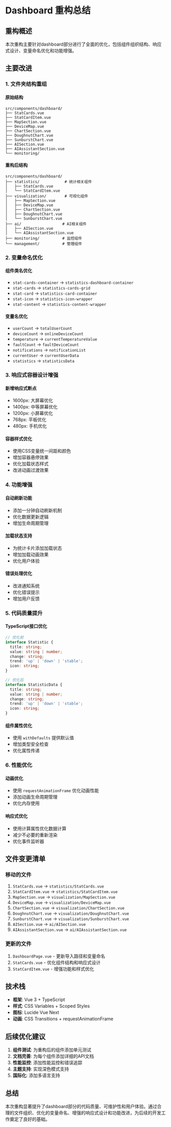 # Dashboard 重构总结

## 重构概述

本次重构主要针对dashboard部分进行了全面的优化，包括组件组织结构、响应式设计、变量命名优化和功能增强。

## 主要改进

### 1. 文件夹结构重组

#### 原始结构
```
src/components/dashboard/
├── StatCards.vue
├── StatCardItem.vue
├── MapSection.vue
├── DeviceMap.vue
├── ChartSection.vue
├── DoughnutChart.vue
├── SunburstChart.vue
├── AISection.vue
├── AIAssistantSection.vue
└── monitoring/
```

#### 重构后结构
```
src/components/dashboard/
├── statistics/           # 统计相关组件
│   ├── StatCards.vue
│   └── StatCardItem.vue
├── visualization/        # 可视化组件
│   ├── MapSection.vue
│   ├── DeviceMap.vue
│   ├── ChartSection.vue
│   ├── DoughnutChart.vue
│   └── SunburstChart.vue
├── ai/                  # AI相关组件
│   ├── AISection.vue
│   └── AIAssistantSection.vue
├── monitoring/          # 监控组件
└── management/          # 管理组件
```

### 2. 变量命名优化

#### 组件类名优化
- `stat-cards-container` → `statistics-dashboard-container`
- `stat-cards` → `statistics-cards-grid`
- `stat-card` → `statistics-card-container`
- `stat-icon` → `statistics-icon-wrapper`
- `stat-content` → `statistics-content-wrapper`

#### 变量名优化
- `userCount` → `totalUserCount`
- `deviceCount` → `onlineDeviceCount`
- `temperature` → `currentTemperatureValue`
- `faultCount` → `faultDeviceCount`
- `notifications` → `notificationList`
- `currentUser` → `currentUserData`
- `statistics` → `statisticsData`

### 3. 响应式容器设计增强

#### 新增响应式断点
- 1600px: 大屏幕优化
- 1400px: 中等屏幕优化
- 1200px: 小屏幕优化
- 768px: 平板优化
- 480px: 手机优化

#### 容器样式优化
- 使用CSS变量统一间距和颜色
- 增加容器悬停效果
- 优化加载状态样式
- 改进动画过渡效果

### 4. 功能增强

#### 自动刷新功能
- 添加一分钟自动刷新机制
- 优化数据更新逻辑
- 增加生命周期管理

#### 加载状态支持
- 为统计卡片添加加载状态
- 增加加载动画效果
- 优化用户体验

#### 错误处理优化
- 改进通知系统
- 优化错误提示
- 增加用户反馈

### 5. 代码质量提升

#### TypeScript接口优化
```typescript
// 优化前
interface Statistic {
  title: string;
  value: string | number;
  change: string;
  trend: 'up' | 'down' | 'stable';
  icon: string;
}

// 优化后
interface StatisticData {
  title: string;
  value: string | number;
  change: string;
  trend: 'up' | 'down' | 'stable';
  icon: string;
}
```

#### 组件属性优化
- 使用 `withDefaults` 提供默认值
- 增加类型安全检查
- 优化属性传递

### 6. 性能优化

#### 动画优化
- 使用 `requestAnimationFrame` 优化动画性能
- 添加动画生命周期管理
- 优化内存使用

#### 响应式优化
- 使用计算属性优化数据计算
- 减少不必要的重新渲染
- 优化事件监听器

## 文件变更清单

### 移动的文件
1. `StatCards.vue` → `statistics/StatCards.vue`
2. `StatCardItem.vue` → `statistics/StatCardItem.vue`
3. `MapSection.vue` → `visualization/MapSection.vue`
4. `DeviceMap.vue` → `visualization/DeviceMap.vue`
5. `ChartSection.vue` → `visualization/ChartSection.vue`
6. `DoughnutChart.vue` → `visualization/DoughnutChart.vue`
7. `SunburstChart.vue` → `visualization/SunburstChart.vue`
8. `AISection.vue` → `ai/AISection.vue`
9. `AIAssistantSection.vue` → `ai/AIAssistantSection.vue`

### 更新的文件
1. `DashboardPage.vue` - 更新导入路径和变量命名
2. `StatCards.vue` - 优化组件结构和响应式设计
3. `StatCardItem.vue` - 增强功能和样式优化

## 技术栈

- **框架**: Vue 3 + TypeScript
- **样式**: CSS Variables + Scoped Styles
- **图标**: Lucide Vue Next
- **动画**: CSS Transitions + requestAnimationFrame

## 后续优化建议

1. **组件测试**: 为重构后的组件添加单元测试
2. **文档完善**: 为每个组件添加详细的API文档
3. **性能监控**: 添加性能监控和错误追踪
4. **主题支持**: 实现深色模式支持
5. **国际化**: 添加多语言支持

## 总结

本次重构显著提升了dashboard部分的代码质量、可维护性和用户体验。通过合理的文件组织、优化的变量命名、增强的响应式设计和功能改进，为后续的开发工作奠定了良好的基础。 